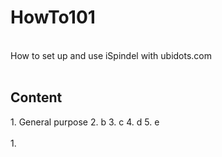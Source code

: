 <h1>HowTo101</h1>
</br>
How to set up and use iSpindel with ubidots.com
</br>
</br>

<h2>Content</h2>
1. General purpose 
2. b
3. c
4. d
5. e
</br>
</br>
1.



